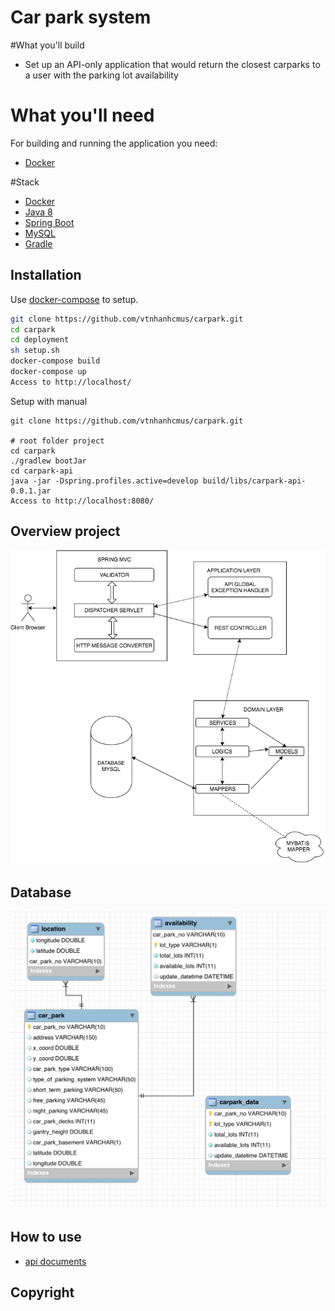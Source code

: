 # Car park system
#What you'll build
- Set up an API-only application that would return the closest carparks to a user with the parking lot availability

# What you'll need
For building and running the application you need:

- [Docker](https://docs.docker.com/docker-for-mac/install)

#Stack
- [Docker](https://docs.docker.com/docker-for-mac/install)
- [Java 8](https://www.oracle.com/technetwork/java/javase/downloads/jdk8-downloads-2133151.html)
- [Spring Boot](https://docs.spring.io/spring-boot/docs/current/reference/htmlsingle/)
- [MySQL](https://www.mysql.com/downloads/)
- [Gradle](https://gradle.org/install/)

## Installation

Use [docker-compose](https://docs.docker.com/compose/) to setup.

```bash
git clone https://github.com/vtnhanhcmus/carpark.git
cd carpark
cd deployment
sh setup.sh
docker-compose build
docker-compose up
Access to http://localhost/
```
Setup with manual
```shell script
git clone https://github.com/vtnhanhcmus/carpark.git

# root folder project
cd carpark
./gradlew bootJar
cd carpark-api
java -jar -Dspring.profiles.active=develop build/libs/carpark-api-0.0.1.jar
Access to http://localhost:8080/
```

## Overview project
![structure](images/structure.png)

## Database 
![structure](images/database.png)

## How to use 
* [api documents](carpark-api/APIDOCUMENT.md)


## Copyright